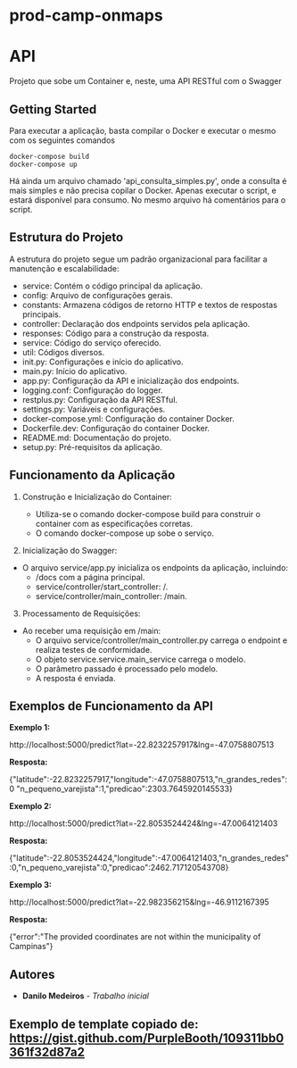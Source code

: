 # prod-camp-onmaps

# API 

Projeto que sobe um Container e, neste, uma API RESTful com o Swagger

## Getting Started

Para executar a aplicação, basta compilar o Docker e executar o mesmo com os seguintes comandos

```
docker-compose build
docker-compose up
```

Há ainda um arquivo chamado 'api_consulta_simples.py', onde a consulta é mais simples e não precisa copilar o Docker. Apenas executar o script, e estará disponível para consumo. No mesmo arquivo há comentários para o script.

## Estrutura do Projeto

A estrutura do projeto segue um padrão organizacional para facilitar a manutenção e escalabilidade:

- service: Contém o código principal da aplicação.
- config: Arquivo de configurações gerais.
- constants: Armazena códigos de retorno HTTP e textos de respostas principais.
- controller: Declaração dos endpoints servidos pela aplicação.
- responses: Código para a construção da resposta.
- service: Código do serviço oferecido.
- util: Códigos diversos.
- init.py: Configurações e início do aplicativo.
- main.py: Início do aplicativo.
- app.py: Configuração da API e inicialização dos endpoints.
- logging.conf: Configuração do logger.
- restplus.py: Configuração da API RESTful.
- settings.py: Variáveis e configurações.
- docker-compose.yml: Configuração do container Docker.
- Dockerfile.dev: Configuração do container Docker.
- README.md: Documentação do projeto.
- setup.py: Pré-requisitos da aplicação.

## Funcionamento da Aplicação

1. Construção e Inicialização do Container:

    - Utiliza-se o comando docker-compose build para construir o container com as especificações corretas.
    - O comando docker-compose up sobe o serviço.

2. Inicialização do Swagger:

- O arquivo service/app.py inicializa os endpoints da aplicação, incluindo:
    - /docs com a página principal.
    - service/controller/start_controller: /.
    - service/controller/main_controller: /main.

3. Processamento de Requisições:

- Ao receber uma requisição em /main:
    - O arquivo service/controller/main_controller.py carrega o endpoint e realiza testes de conformidade.
    - O objeto service.service.main_service carrega o modelo.
    - O parâmetro passado é processado pelo modelo.
    - A resposta é enviada.

## Exemplos de Funcionamento da API

<b> Exemplo 1:</b>

http://localhost:5000/predict?lat=-22.8232257917&lng=-47.0758807513

<b>Resposta:</b>

{"latitude":-22.8232257917,"longitude":-47.0758807513,"n_grandes_redes":0 "n_pequeno_varejista":1,"predicao":2303.7645920145533}


<b>Exemplo 2:</b>

http://localhost:5000/predict?lat=-22.8053524424&lng=-47.0064121403

<b>Resposta:</b>

{"latitude":-22.8053524424,"longitude":-47.0064121403,"n_grandes_redes":0,"n_pequeno_varejista":0,"predicao":2462.717120543708}


<b>Exemplo 3:</b> 

http://localhost:5000/predict?lat=-22.982356215&lng=-46.9112167395

<b>Resposta:</b>

{"error":"The provided coordinates are not within the municipality of Campinas"}



## Autores

* **Danilo Medeiros** - *Trabalho inicial*

## Exemplo de template copiado de: https://gist.github.com/PurpleBooth/109311bb0361f32d87a2

